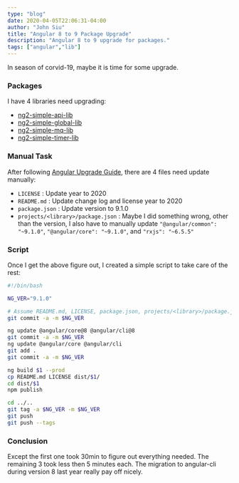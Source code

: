 ```yaml
---
type: "blog"
date: 2020-04-05T22:06:31-04:00
author: "John Siu"
title: "Angular 8 to 9 Package Upgrade"
description: "Angular 8 to 9 upgrade for packages."
tags: ["angular","lib"]
---
```

In season of corvid-19, maybe it is time for some upgrade.
<!--more-->

### Packages

I have 4 libraries need upgrading:

- [ng2-simple-api-lib](//github.com/J-Siu/ng2-simple-api-lib.git)
- [ng2-simple-global-lib](//github.com/J-Siu/ng2-simple-global-lib.git)
- [ng2-simple-mq-lib](//github.com/J-Siu/ng2-simple-mq-lib.git)
- [ng2-simple-timer-lib](//github.com/J-Siu/ng2-simple-timer-lib.git)

### Manual Task

After following [Angular Upgrade Guide](//update.angular.io/#8.0:9.0l3), there are 4 files need update manually:

- `LICENSE` : Update year to 2020
- `README.md` : Update change log and license year to 2020
- `package.json` : Update version to 9.1.0
- `projects/<library>/package.json` : Maybe I did something wrong, other than the version, I also have to manually update `"@angular/common": "~9.1.0"`, `"@angular/core": "~9.1.0"`, and `"rxjs": "~6.5.5"`

### Script

Once I get the above figure out, I created a simple script to take care of the rest:

```sh
#!/bin/bash

NG_VER="9.1.0"

# Assume README.md, LICENSE, package.json, projects/<library>/package.json already updated
git commit -a -m $NG_VER

ng update @angular/core@8 @angular/cli@8
git commit -a -m $NG_VER
ng update @angular/core @angular/cli
git add .
git commit -a -m $NG_VER

ng build $1 --prod
cp README.md LICENSE dist/$1/
cd dist/$1
npm publish

cd ../..
git tag -a $NG_VER -m $NG_VER
git push
git push --tags
```

### Conclusion

Except the first one took 30min to figure out everything needed. The remaining 3 took less then 5 minutes each. The migration to angular-cli during version 8 last year really pay off nicely.